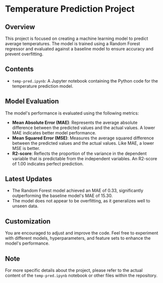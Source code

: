 # Temperature Prediction Project

## Overview
This project is focused on creating a machine learning model to predict average temperatures. The model is trained using a Random Forest regressor and evaluated against a baseline model to ensure accuracy and prevent overfitting.

## Contents
- `temp-pred.ipynb`: A Jupyter notebook containing the Python code for the temperature prediction model.

## Model Evaluation
The model's performance is evaluated using the following metrics:
- **Mean Absolute Error (MAE)**: Represents the average absolute difference between the predicted values and the actual values. A lower MAE indicates better model performance.
- **Mean Squared Error (MSE)**: Measures the average squared difference between the predicted values and the actual values. Like MAE, a lower MSE is better.
- **R2-score**: Reflects the proportion of the variance in the dependent variable that is predictable from the independent variables. An R2-score of 1.00 indicates perfect prediction.

## Latest Updates
- The Random Forest model achieved an MAE of 0.33, significantly outperforming the baseline model's MAE of 15.30.
- The model does not appear to be overfitting, as it generalizes well to unseen data.

## Customization
You are encouraged to adjust and improve the code. Feel free to experiment with different models, hyperparameters, and feature sets to enhance the model's performance.

## Note
For more specific details about the project, please refer to the actual content of the `temp-pred.ipynb` notebook or other files within the repository.

